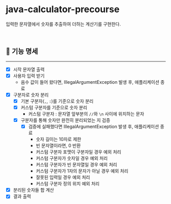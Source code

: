 # java-calculator-precourse
입력한 문자열에서 숫자를 추출하여 더하는 계산기를 구현한다.

<br>

## 🔢 기능 명세

---

- [x] 시작 문자열 출력
- [x] 사용자 입력 받기
  - 음수 값이 들어 왔다면, IllegalArgumentException 발생 후, 애플리케이션 종료
- [x] 구분자로 숫자 분리 
  - [x] 기본 구분자(`,`, `:`)를 기준으로 숫자 분리 
  - [x] 커스텀 구분자를 기준으로 숫자 분리
    - 커스텀 구분자 : 문자열 앞부분의 `//`와 `\n` 사이에 위치하는 문자
  - [x] 구분자를 통해 숫자만 완전히 분리되었는 지 검증
    - [x] 검증에 실패했다면 IllegalArgumentException 발생 후, 애플리케이션 종료
      - 숫자 길이는 10자로 제한
      - 빈 문자열이라면, 0 반환
      - 커스텀 구분자 포맷이 구분자일 경우 예외 처리
      - 커스텀 구분자가 숫자일 경우 예외 처리
      - 커스텀 구분자가 빈 문자열일 경우 예외 처리
      - 커스텀 구분자가 1자의 문자가 아닐 경우 예외 처리
      - 잘못된 입력일 경우 예외 처리
      - 커스텀 구분자 정의 위치 예외 처리
- [x] 분리된 숫자들 합 계산
- [x] 결과 출력